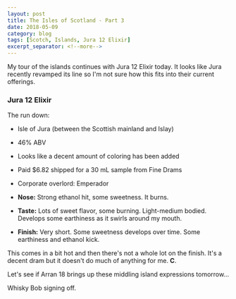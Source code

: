 ```yaml
---
layout: post
title: The Isles of Scotland - Part 3
date: 2018-05-09
category: blog
tags: [Scotch, Islands, Jura 12 Elixir]
excerpt_separator: <!--more-->
---
```


My tour of the islands continues with Jura 12 Elixir today. It looks like Jura recently revamped its line so I'm not sure how this fits into their current offerings.

<!--more-->

### Jura 12 Elixir

The run down:
* Isle of Jura (between the Scottish mainland and Islay)
* 46% ABV
* Looks like a decent amount of coloring has been added
* Paid $6.82 shipped for a 30 mL sample from Fine Drams
* Corporate overlord: Emperador

* **Nose:** Strong ethanol hit, some sweetness. It burns.
* **Taste:** Lots of sweet flavor, some burning. Light-medium bodied. Develops some earthiness as it swirls around my mouth.
* **Finish:** Very short. Some sweetness develops over time. Some earthiness and ethanol kick.

This comes in a bit hot and then there's not a whole lot on the finish. It's a decent dram but it doesn't do much of anything for me. **C**.

Let's see if Arran 18 brings up these middling island expressions tomorrow...

Whisky Bob signing off.
